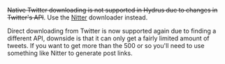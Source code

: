 ~~Native Twitter downloading is not supported in Hydrus due to changes in Twitter's API~~. Use the [Nitter](../Nitter/) downloader instead.

Direct downloading from Twitter is now supported again due to finding a different API, downside is that it can only get a fairly limited amount of tweets. If you want to get more than the 500 or so you'll need to use something like Nitter to generate post links.